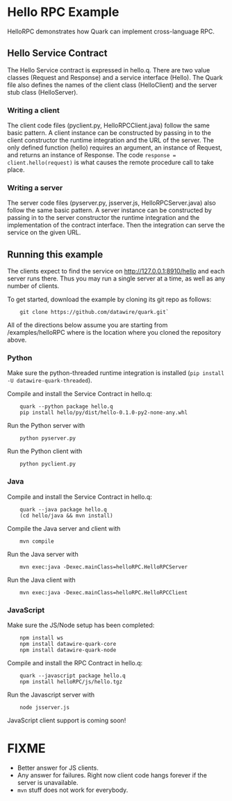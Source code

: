 # Hello RPC Example

HelloRPC demonstrates how Quark can implement cross-language RPC.

## Hello Service Contract

The Hello Service contract is expressed in hello.q. There are two
value classes (Request and Response) and a service interface
(Hello). The Quark file also defines the names of the client class
(HelloClient) and the server stub class (HelloServer).

### Writing a client

The client code files (pyclient.py, HelloRPCClient.java) follow the
same basic pattern. A client instance can be constructed by passing in
to the client constructor the runtime integration and the URL of the
server. The only defined function (hello) requires an argument, an
instance of Request, and returns an instance of Response. The code
`response = client.hello(request)` is what causes the remote procedure
call to take place.

### Writing a server

The server code files (pyserver.py, jsserver.js, HelloRPCServer.java)
also follow the same basic pattern. A server instance can be
constructed by passing in to the server constructor the runtime
integration and the implementation of the contract interface. Then the
integration can serve the service on the given URL.

## Running this example

The clients expect to find the service on http://127.0.0.1:8910/hello
and each server runs there. Thus you may run a single server at a
time, as well as any number of clients.

To get started, download the example by cloning its git repo as follows:

        git clone https://github.com/datawire/quark.git`

All of the directions below assume you are starting from <repoBase>/examples/helloRPC where <repoBase> is the location where you cloned the repository above.

### Python

Make sure the python-threaded runtime integration is installed (`pip
install -U datawire-quark-threaded`).

Compile and install the Service Contract in hello.q:

        quark --python package hello.q
        pip install hello/py/dist/hello-0.1.0-py2-none-any.whl

Run the Python server with

        python pyserver.py

Run the Python client with

        python pyclient.py

### Java

Compile and install the Service Contract in hello.q:

        quark --java package hello.q
        (cd hello/java && mvn install)

Compile the Java server and client with 

        mvn compile

Run the Java server with

        mvn exec:java -Dexec.mainClass=helloRPC.HelloRPCServer

Run the Java client with

        mvn exec:java -Dexec.mainClass=helloRPC.HelloRPCClient

### JavaScript

Make sure the JS/Node setup has been completed:

        npm install ws
        npm install datawire-quark-core
        npm install datawire-quark-node

Compile and install the RPC Contract in hello.q:

        quark --javascript package hello.q
        npm install helloRPC/js/hello.tgz

Run the Javascript server with

        node jsserver.js

JavaScript client support is coming soon!

# FIXME

- Better answer for JS clients.
- Any answer for failures. Right now client code hangs forever if the
  server is unavailable.
- `mvn` stuff does not work for everybody.

